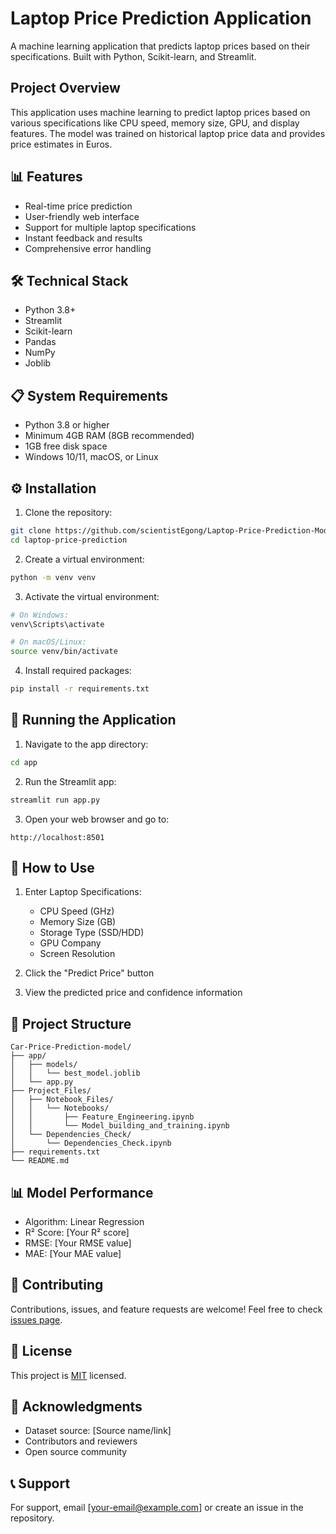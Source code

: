 # Laptop Price Prediction Application

A machine learning application that predicts laptop prices based on their specifications. Built with Python, Scikit-learn, and Streamlit.

## Project Overview

This application uses machine learning to predict laptop prices based on various specifications like CPU speed, memory size, GPU, and display features. The model was trained on historical laptop price data and provides price estimates in Euros.

## 📊 Features

- Real-time price prediction
- User-friendly web interface
- Support for multiple laptop specifications
- Instant feedback and results
- Comprehensive error handling

## 🛠️ Technical Stack

- Python 3.8+
- Streamlit
- Scikit-learn
- Pandas
- NumPy
- Joblib

## 📋 System Requirements

- Python 3.8 or higher
- Minimum 4GB RAM (8GB recommended)
- 1GB free disk space
- Windows 10/11, macOS, or Linux

## ⚙️ Installation

1. Clone the repository:
```bash
git clone https://github.com/scientistEgong/Laptop-Price-Prediction-Model.git
cd laptop-price-prediction
```

2. Create a virtual environment:
```bash
python -m venv venv
```

3. Activate the virtual environment:
```bash
# On Windows:
venv\Scripts\activate

# On macOS/Linux:
source venv/bin/activate
```

4. Install required packages:
```bash
pip install -r requirements.txt
```

## 🚀 Running the Application

1. Navigate to the app directory:
```bash
cd app
```

2. Run the Streamlit app:
```bash
streamlit run app.py
```

3. Open your web browser and go to:
```
http://localhost:8501
```

## 📝 How to Use

1. Enter Laptop Specifications:
   - CPU Speed (GHz)
   - Memory Size (GB)
   - Storage Type (SSD/HDD)
   - GPU Company
   - Screen Resolution

2. Click the "Predict Price" button

3. View the predicted price and confidence information

## 📁 Project Structure

```
Car-Price-Prediction-model/
├── app/
│   ├── models/
│   │   └── best_model.joblib
│   └── app.py
├── Project_Files/
│   ├── Notebook_Files/
│   │   └── Notebooks/
│   │       ├── Feature_Engineering.ipynb
│   │       └── Model_building_and_training.ipynb
│   └── Dependencies_Check/
│       └── Dependencies_Check.ipynb
├── requirements.txt
└── README.md
```

## 📊 Model Performance

- Algorithm: Linear Regression
- R² Score: [Your R² score]
- RMSE: [Your RMSE value]
- MAE: [Your MAE value]

## 🤝 Contributing

Contributions, issues, and feature requests are welcome! Feel free to check [issues page](link-to-issues).

## 📝 License

This project is [MIT](LICENSE) licensed.


## 🙏 Acknowledgments

- Dataset source: [Source name/link]
- Contributors and reviewers
- Open source community

## 📞 Support

For support, email [your-email@example.com] or create an issue in the repository.